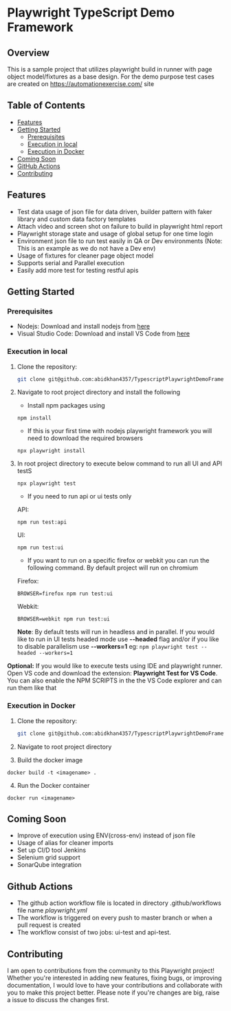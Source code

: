 # Playwright TypeScript Demo Framework

## Overview
This is a sample project that utilizes playwright build in runner with page object model/fixtures as a base design. For the demo purpose test cases are created on https://automationexercise.com/ site

## Table of Contents

- [Features](#features)
- [Getting Started](#getting-started)
  - [Prerequisites](#prerequisites)
  - [Execution in local](#execution-in-local)
  - [Execution in Docker](#execution-in-docker)
- [Coming Soon](#coming-soon)
- [GitHub Actions](#github-actions)
- [Contributing](#contributing)

## Features
- Test data usage of json file for data driven, builder pattern with faker library and custom data factory templates
- Attach video and screen shot on failure to build in playwright html report
- Playwright storage state and usage of global setup for one time login
- Environment json file to run test easily in QA or Dev environments (Note: This is an example as we do not have a Dev env)
- Usage of fixtures for cleaner page object model
- Supports serial and Parallel execution
- Easily add more test for testing restful apis

## Getting Started

### Prerequisites
- Nodejs: Download and install nodejs from [here](https://nodejs.org/en/download)
- Visual Studio Code: Download and install VS Code from [here](https://code.visualstudio.com/)

### Execution in local
1. Clone the repository:

   ```sh
   git clone git@github.com:abidkhan4357/TypescriptPlaywrightDemoFramework.git
   ```
2.  Navigate to root project directory and install the following
    * Install npm packages using
    ```
    npm install
    ```
    * If this is your first time with nodejs playwright framework you will need to download the required browsers
    ```
    npx playwright install
    ```
 3. In root project directory to execute below command to run all UI and API testS
    ```
    npx playwright test
    ```
    * If you need to run api or ui tests only 
    
     API:
     ```
     npm run test:api
     ```  
     UI:
     ```
     npm run test:ui
     ```
     * If you want to run on a specific firefox or webkit you can run the following command. By default project will run on chromium
     
     Firefox:
     ```
     BROWSER=firefox npm run test:ui
     ```
     Webkit:
     ```
     BROWSER=webkit npm run test:ui
     ```
     
      **Note**: By default tests will run in headless and in parallel. 
        If you would like to run in UI tests headed mode use __--headed__ flag and/or if you like to disable parallelism use __--workers=1__
        eg:
        ```
        npm playwright test --headed --workers=1
        ```
        
**Optional:** If you would like to execute tests using IDE and playwright runner. Open VS code and download the extension: **Playwright Test for VS Code**. 
You can also enable the NPM SCRIPTS in the the VS Code explorer and can run them like that


### Execution in Docker
1. Clone the repository:

   ```sh
   git clone git@github.com:abidkhan4357/TypescriptPlaywrightDemoFramework.git
   ```
2.  Navigate to root project directory 

3. Build the docker image
 ```
 docker build -t <imagename> .
 ```
4. Run the Docker container
```
docker run <imagename>
```
## Coming Soon
- Improve of execution using ENV(cross-env) instead of json file
- Usage of alias for cleaner imports
- Set up CI/D tool Jenkins
- Selenium grid support
- SonarQube integration

## Github Actions
- The github action workflow file is located in directory .github/workflows file name _playwright.yml_
- The workflow is triggered on every push to master branch or when a pull request is created 
- The workflow consist of two jobs: ui-test and api-test.

## Contributing
I am open to contributions from the community to this Playwright project! Whether you're interested in adding new features, fixing bugs, or improving documentation, I would love to have your contributions and collaborate with you to make this project better. Please note if you're changes 
are big, raise a issue to discuss the changes first.
